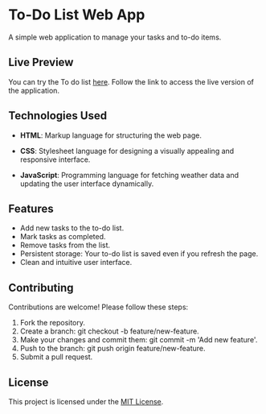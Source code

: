 # To-Do List Web App

A simple web application to manage your tasks and to-do items.

## Live Preview

You can try the To do list [here](). Follow the link to access the live version of the application.

## Technologies Used
- **HTML**: Markup language for structuring the web page.

- **CSS**: Stylesheet language for designing a visually appealing and responsive interface.

- **JavaScript**: Programming language for fetching weather data and updating the user interface dynamically.

## Features

- Add new tasks to the to-do list.
- Mark tasks as completed.
- Remove tasks from the list.
- Persistent storage: Your to-do list is saved even if you refresh the page.
- Clean and intuitive user interface.

## Contributing
Contributions are welcome! Please follow these steps:

1. Fork the repository.
2. Create a branch: git checkout -b feature/new-feature.
3. Make your changes and commit them: git commit -m 'Add new feature'.
4. Push to the branch: git push origin feature/new-feature.
5. Submit a pull request.

## License
This project is licensed under the [MIT License](LICENSE).